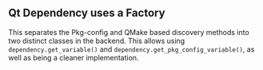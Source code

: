 ## Qt Dependency uses a Factory

This separates the Pkg-config and QMake based discovery methods into two
distinct classes in the backend. This allows using
`dependency.get_variable()` and `dependency.get_pkg_config_variable()`, as
well as being a cleaner implementation.
